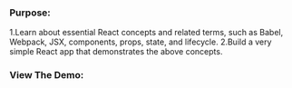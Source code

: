 ### Purpose:
1.Learn about essential React concepts and related terms, such as Babel, Webpack, JSX, components, props, state, and lifecycle.
2.Build a very simple React app that demonstrates the above concepts.

### View The Demo: 
